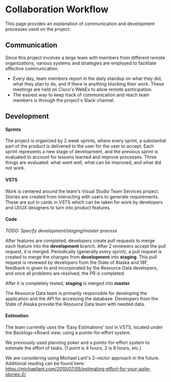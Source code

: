 # Collaboration Workflow
This page provides an explanation of communication and development processes used on the project.

## Communication
Since this project involves a large team with members from different remote organizations, various systems and strategies are employed to facilitate effective communication.
* Every day, team members report in the daily standup on what they did, what they plan to do, and if there is anything blocking their work. These meetings are held on Cisco's WebEx to allow remote participation.
* The easiest way to keep track of communication and reach team members is through the project's Slack channel.

## Development
#### Sprints

The project is organized by 2 week sprints, where every sprint, a substantial part of the product is delivered to the user for the user to accept. Each sprint represents a new stage of development, and the previous sprint is evaluated to account for lessons learned and improve processes. Three things are evaluated: what went well, what can be improved, and what did not work.

#### VSTS
 Work is centered around the team's Visual Studio Team Services project. Stories are created from interacting with users to generate requirements. These are put in cards in VSTS which can be taken for work by developers and UI/UX designers to turn into product features. 

#### Code
*TODO: Specify development/staging/master process*

After features are completed, developers create pull requests to merge each feature into the **development** branch. After 2 reviewers accept the pull request, it is merged. Periodically (generally every sprint), a pull request is created to merge the changes from **development** into **staging**. This pull request is reviewed by developers from the State of Alaska and 18F, feedback is given to and incorporated by the Resource Data developers, and once all problems are resolved, the PR is completed. 

After it is completely tested, **staging** is merged into **master**.

The Resource Data team is primarily responsible for developing the application and the API for accessing the database. Developers from the State of Alaska provide the Resource Data team with needed data.

#### Estimation
The team currently uses the 'Easy Estimations' tool in VSTS, located under the Backlogs->Board view, using a points-for-effort system.

We previously used planning poker and a points-for-effort system to estimate the effort of tasks. (1 point is 4 hours, 2 is 8 hours, etc.) 

We are considering using Michael Lant's 2-vector approach in the future. Additional reading can be found here: 
https://michaellant.com/2010/07/05/estimating-effort-for-your-agile-stories-2/